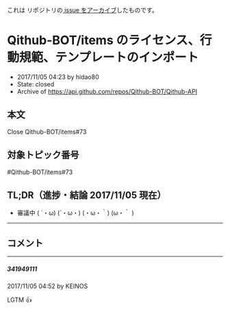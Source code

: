 これは  リポジトリの[ issue をアーカイブ]()したものです。

# Qithub-BOT/items のライセンス、行動規範、テンプレートのインポート

- 2017/11/05 04:23 by hidao80
- State: closed
- Archive of https://api.github.com/repos/Qithub-BOT/Qithub-API

## 本文

Close Qithub-BOT/items#73

## 対象トピック番号

#Qithub-BOT/items#73

## TL;DR（進捗・結論 2017/11/05 現在）

- 審議中 ( ´・ω) (´・ω・) (・ω・｀) (ω・｀ )

-----

## コメント

-----

##### 341949111

2017/11/05 04:52 by KEINOS

LGTM 👍 
